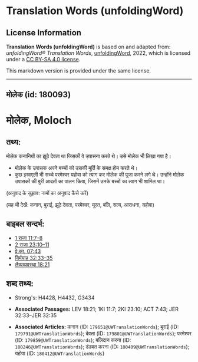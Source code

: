 # Translation Words (unfoldingWord)

## License Information

**Translation Words (unfoldingWord)** is based on and adapted from: _unfoldingWord® Translation Words_, [unfoldingWord](https://unfoldingword.org/utw), 2022, which is licensed under a [CC BY-SA 4.0 license](https://creativecommons.org/licenses/by-sa/4.0/legalcode.en).

This markdown version is provided under the same license.



--------------------------------

## मोलेक (id: 180093)

मोलेक, Moloch
=============

तथ्य:
-----

मोलेक कनानियों का झूठे देवता था जिसकी वे उपासना करते थे। उसे मोलेक भी लिखा गया है।

* मोलेक के उपासक अपने बच्चों को उसकी मूर्ति के समक्ष होम करते थे।
* कुछ इस्राएली भी सच्चे परमेश्वर यहोवा को त्याग कर मोलेक की पूजा करने लगे थे। उन्होंने मोलेक उपासकों की बुरी आदतों का पालन किया, जिसमें उनके बच्चों का त्याग भी शामिल था।

(अनुवाद के सुझाव: नामों का अनुवाद कैसे करें)

(यह भी देखें: कनान, बुराई, झूठे देवता, परमेश्वर, मूरत, बलि, सत्य, आराधना, यहोवा)

बाइबल सन्दर्भ:
--------------

* [1 राजा 11:7–8](https://ref.ly/1Kgs0:0)
* [2 राजा 23:10–11](https://ref.ly/2Kgs0:0)
* [प्रे.का. 07:43](https://ref.ly/Acts7:43)
* [यिर्मयाह 32:33–35](https://ref.ly/Jer32:33-Jer32:35)
* [लैव्यव्यवस्था 18:21](https://ref.ly/Lev18:21)

शब्द तथ्य:
----------

* Strong's: H4428, H4432, G3434

* **Associated Passages:** LEV 18:21; 1KI 11:7; 2KI 23:10; ACT 7:43; JER 32:33–JER 32:35
* **Associated Articles:** कनान (ID: `179651@UWTranslationWords`); बुराई (ID: `179791@UWTranslationWords`); देवता (ID: `179801@UWTranslationWords`); परमेश्‍वर (ID: `179859@UWTranslationWords`); बलिदान करना (ID: `180246@UWTranslationWords`); दंडवत करना (ID: `180409@UWTranslationWords`); यहोवा (ID: `180412@UWTranslationWords`)

